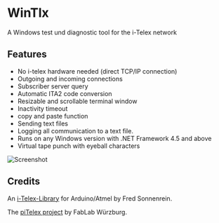 ﻿# WinTlx
A Windows test und diagnostic tool for the i-Telex network

## Features
- No i-telex hardware needed (direct TCP/IP connection)
- Outgoing and incoming connections
- Subscriber server query
- Automatic ITA2 code conversion
- Resizable and scrollable terminal window
- Inactivity timeout
- copy and paste function
- Sending text files
- Logging all communication to a text file.
- Runs on any Windows version with .NET Framework 4.5 and above
- Virtual tape punch with eyeball characters

![Screenshot](https://github.com/detlefgerhardt/WinTlx/blob/master/WinTlxScreen.png)

## Credits

An [i-Telex-Library](https://sourceforge.net/projects/itelex) for Arduino/Atmel by Fred Sonnenrein.

The [piTelex project](https://github.com/fablab-wue/piTelex) by FabLab Würzburg.
